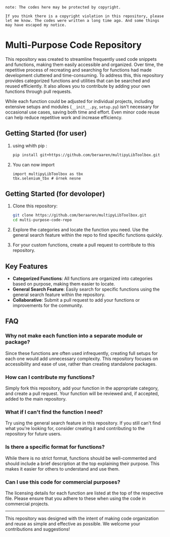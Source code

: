 `note: The codes here may be protected by copyright.`

`If you think there is a copyright violation in this repository, please let me know. The codes were written a long time ago. And some things may have escaped my notice. `

# Multi-Purpose Code Repository

This repository was created to streamline frequently used code snippets and functions, making them easily accessible and organized. Over time, the repetitive process of recreating and searching for functions had made development cluttered and time-consuming. To address this, this repository provides categorized functions and utilities that can be searched and reused efficiently. It also allows you to contribute by adding your own functions through pull requests.

While each function could be adjusted for individual projects, including extensive setups and modules (`__init__.py`, `setup.py`) isn't necessary for occasional use cases, saving both time and effort. Even minor code reuse can help reduce repetitive work and increase efficiency.

## Getting Started (for user)

1. using whith pip :

   ```bash
   pip install git+https://github.com/beraaren/multipyLibToolbox.git
   ```
2. You can now import

   ```
   import multipyLibToolbox as tbx
   tbx.selenium_tbx # örnek nesne
   ```

## Getting Started (for devoloper)

1. Clone this repository:

   ```bash
   git clone https://github.com/beraaren/multipyLibToolbox.git
   cd multi-purpose-code-repo
   ```
2. Explore the categories and locate the function you need. Use the general search feature within the repo to find specific functions quickly.
3. For your custom functions, create a pull request to contribute to this repository.

## Key Features

- **Categorized Functions**: All functions are organized into categories based on purpose, making them easier to locate.
- **General Search Feature**: Easily search for specific functions using the general search feature within the repository.
- **Collaborative**: Submit a pull request to add your functions or improvements for the community.

## FAQ

### Why not make each function into a separate module or package?

Since these functions are often used infrequently, creating full setups for each one would add unnecessary complexity. This repository focuses on accessibility and ease of use, rather than creating standalone packages.

### How can I contribute my functions?

Simply fork this repository, add your function in the appropriate category, and create a pull request. Your function will be reviewed and, if accepted, added to the main repository.

### What if I can't find the function I need?

Try using the general search feature in this repository. If you still can't find what you're looking for, consider creating it and contributing to the repository for future users.

### Is there a specific format for functions?

While there is no strict format, functions should be well-commented and should include a brief description at the top explaining their purpose. This makes it easier for others to understand and use them.

### Can I use this code for commercial purposes?

The licensing details for each function are listed at the top of the respective file. Please ensure that you adhere to these when using the code in commercial projects.

---

This repository was designed with the intent of making code organization and reuse as simple and effective as possible. We welcome your contributions and suggestions!
